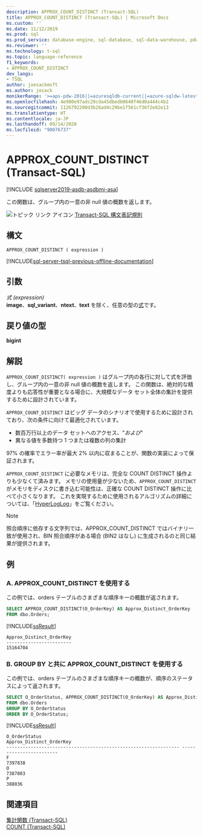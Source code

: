 ```yaml
---
description: APPROX_COUNT_DISTINCT (Transact-SQL)
title: APPROX_COUNT_DISTINCT (Transact-SQL) | Microsoft Docs
ms.custom: ''
ms.date: 11/12/2019
ms.prod: sql
ms.prod_service: database-engine, sql-database, sql-data-warehouse, pdw
ms.reviewer: ''
ms.technology: t-sql
ms.topic: language-reference
f1_keywords:
- APPROX_COUNT_DISTINCT
dev_langs:
- TSQL
author: joesackmsft
ms.author: josack
monikerRange: '>=aps-pdw-2016||=azuresqldb-current||=azure-sqldw-latest||>=sql-server-2016||=sqlallproducts-allversions||>=sql-server-linux-2017||=azuresqldb-mi-current'
ms.openlocfilehash: 4e980e97adc29cda45dbedb0640f46d0a444c4b2
ms.sourcegitcommit: 1126792200d3b26ad4c29be1f561cf36f2e82e13
ms.translationtype: HT
ms.contentlocale: ja-JP
ms.lasthandoff: 09/14/2020
ms.locfileid: "90076737"
---
```

# <a name="approx_count_distinct-transact-sql"></a>APPROX_COUNT_DISTINCT (Transact-SQL)

[!INCLUDE [sqlserver2019-asdb-asdbmi-asa](../../includes/applies-to-version/sqlserver2019-asdb-asdbmi-asa.md)]

この関数は、グループ内の一意の非 null 値の概数を返します。 
  
![トピック リンク アイコン](../../database-engine/configure-windows/media/topic-link.gif "トピック リンク アイコン") [Transact-SQL 構文表記規則](../../t-sql/language-elements/transact-sql-syntax-conventions-transact-sql.md)
  
## <a name="syntax"></a>構文  
  
```syntaxsql
APPROX_COUNT_DISTINCT ( expression )   
```  
  
[!INCLUDE[sql-server-tsql-previous-offline-documentation](../../includes/sql-server-tsql-previous-offline-documentation.md)]

## <a name="arguments"></a>引数
*式 (expression)*  
**image**、**sql_variant**、**ntext**、**text** を除く、任意の型の[式](../../t-sql/language-elements/expressions-transact-sql.md)です。 

## <a name="return-types"></a>戻り値の型
 **bigint**  
  
## <a name="remarks"></a>解説  
`APPROX_COUNT_DISTINCT( expression )` はグループ内の各行に対して式を評価し、グループ内の一意の非 null 値の概数を返します。 この関数は、絶対的な精度よりも応答性が重要となる場合に、大規模なデータ セット全体の集計を提供するために設計されています。  

`APPROX_COUNT_DISTINCT` はビッグ データのシナリオで使用するために設計されており、次の条件に向けて最適化されています。
- 数百万行以上のデータ セットへのアクセス、"*および*"
- 異なる値を多数持つ 1 つまたは複数の列の集計

97% の確率でエラー率が最大 2% 以内に収まることが、関数の実装によって保証されます。 

`APPROX_COUNT_DISTINCT` に必要なメモリは、完全な COUNT DISTINCT 操作よりも少なくて済みます。  メモリの使用量が少ないため、`APPROX_COUNT_DISTINCT` がメモリをディスクに書き込む可能性は、正確な COUNT DISTINCT 操作に比べて小さくなります。 これを実現するために使用されるアルゴリズムの詳細については、「[HyperLogLog](https://en.wikipedia.org/wiki/HyperLogLog)」をご覧ください。

> [!NOTE]
> 照合順序に依存する文字列では、APPROX_COUNT_DISTINCT ではバイナリ一致が使用され、BIN 照合順序がある場合 (BIN2 はなし) に生成されるのと同じ結果が提供されます。 
  
## <a name="examples"></a>例  
  
### <a name="a-using-approx_count_distinct"></a>A. APPROX_COUNT_DISTINCT を使用する 
この例では、orders テーブルのさまざまな順序キーの概数が返されます。
  
```sql
SELECT APPROX_COUNT_DISTINCT(O_OrderKey) AS Approx_Distinct_OrderKey
FROM dbo.Orders;
```  
  
[!INCLUDE[ssResult](../../includes/ssresult-md.md)]
  
```
Approx_Distinct_OrderKey
------------------------
15164704
```
  
### <a name="b-using-approx_count_distinct-with-group-by"></a>B. GROUP BY と共に APPROX_COUNT_DISTINCT を使用する 
この例では、orders テーブルのさまざまな順序キーの概数が、順序のステータスによって返されます。 
  
```sql
SELECT O_OrderStatus, APPROX_COUNT_DISTINCT(O_OrderKey) AS Approx_Distinct_OrderKey
FROM dbo.Orders
GROUP BY O_OrderStatus
ORDER BY O_OrderStatus; 
```  
  
[!INCLUDE[ssResult](../../includes/ssresult-md.md)]
  
```
O_OrderStatus                                                    Approx_Distinct_OrderKey
---------------------------------------------------------------- ------------------------
F                                                                7397838
O                                                                7387803
P                                                                388036
```
    
## <a name="see-also"></a>関連項目
[集計関数 &#40;Transact-SQL&#41;](../../t-sql/functions/aggregate-functions-transact-sql.md)  
[COUNT &#40;Transact-SQL&#41;](../../t-sql/functions/count-transact-sql.md) 
